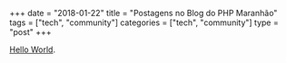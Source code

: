 +++
date = "2018-01-22"
title = "Postagens no Blog do PHP Maranhão"
tags = ["tech", "community"]
categories = ["tech", "community"]
type = "post"
+++

[Hello World](https://medium.com/phpmaranhao/hello-world-6defafad1bcc).
